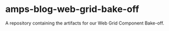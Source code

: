 # amps-blog-web-grid-bake-off
A repository containing the artifacts for our Web Grid Component Bake-off.
